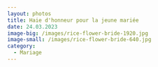 ```yaml
---
layout: photos
title: Haie d'honneur pour la jeune mariée
date: 24.03.2023
image-big: /images/rice-flower-bride-1920.jpg
image-small: /images/rice-flower-bride-640.jpg
category:
  - Mariage
---
```

